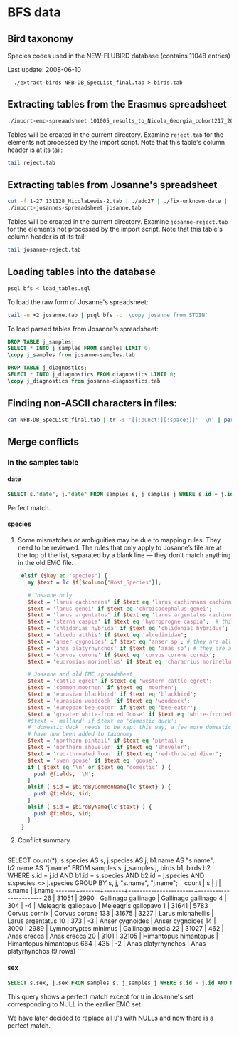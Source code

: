 # BFS data

## Bird taxonomy

  Species codes used in the NEW-FLUBIRD database (contains 11048 entries)

  Last update: 2008-06-10

```
  ./extract-birds NFB-DB_SpecList_final.tab > birds.tab
```

## Extracting tables from the Erasmus spreadsheet

```bash
./import-emc-spreaadsheet 101005_results_to_Nicola_Georgia_cohort217_2010.tab
```

Tables will be created in the current directory. Examine `reject.tab` for the
elements not processed by the import script. Note that this table's column
header is at its tail:

```bash
tail reject.tab
```

## Extracting tables from Josanne's spreadsheet

```bash
cut -f 1-27 131128_NicolaLewis-2.tab | ./add27 | ./fix-unknown-date | ./shift-dates > josanne.tab
./import-josannes-spreaadsheet josanne.tab
```

Tables will be created in the current directory. Examine `josanne-reject.tab` for the
elements not processed by the import script. Note that this table's column
header is at its tail:

```bash
tail josanne-reject.tab
```

## Loading tables into the database

```bash
psql bfs < load_tables.sql
```
To load the raw form of Josanne's spreadsheet:

```bash
tail -n +2 josanne.tab | psql bfs -c '\copy josanne from STDIN'
```

To load parsed tables from Josanne's spreadsheet:

```sql
DROP TABLE j_samples;
SELECT * INTO j_samples FROM samples LIMIT 0;
\copy j_samples from josanne-samples.tab

DROP TABLE j_diagnostics;
SELECT * INTO j_diagnostics FROM diagnostics LIMIT 0;
\copy j_diagnostics from josanne-diagnostics.tab
```

## Finding non-ASCII characters in files:

```bash
cat NFB-DB_SpecList_final.tab | tr -s '[[:punct:][:space:]]' '\n' | perl -nE'say if/[\x80-\xFF]/' | sort -u
```

## Merge conflicts

### In the samples table

#### date

```sql
SELECT s."date", j."date" FROM samples s, j_samples j WHERE s.id = j.id AND s."date" <> j."date";
```
Perfect match.

#### species

1. Some mismatches or ambiguities may be due to mapping rules. They need to be
   reviewed. The rules that only apply to Josanne’s file are at the top of the
   list, separated by a blank line — they don’t match anything in the old EMC
   file.

   ```perl
    elsif ($key eq 'species') {
      my $text = lc $f[$column{'Host_Species'}];

      # Josanne only
      $text = 'larus cachinnans' if $text eq 'larus cachinnans cachinnans';
      $text = 'larus genei' if $text eq 'chroicocephalus genei';
      $text = 'larus argentatus' if $text eq 'larus argentatus cachinnans';
      $text = 'sterna caspia' if $text eq 'hydroprogne caspia';  # this should be reversed
      $text = 'chlidonias hybrida' if $text eq 'chlidonias hybridus';
      $text = 'alcedo atthis' if $text eq 'alcedinidae';
      $text = 'anser cygnoides' if $text eq 'anser sp'; # they are all domestic geese in this spreadsheet
      $text = 'anas platyrhynchos' if $text eq 'anas sp'; # they are all domestic ducks in this spreadsheet
      $text = 'corvus corone' if $text eq 'corvus corone cornix';
      $text = 'eudromias morinellus' if $text eq 'charadrius morinellus';  # probably should be reversed

      # Josanne and old EMC spreadsheet
      $text = 'cattle egret' if $text eq 'western cattle egret';
      $text = 'common moorhen' if $text eq 'moorhen';
      $text = 'eurasian blackbird' if $text eq 'blackbird';
      $text = 'eurasian woodcock' if $text eq 'woodcock';
      $text = 'european bee-eater' if $text eq 'bee-eater';
      $text = 'greater white-fronted Goose' if $text eq 'white-fronted goose';
      #$text = 'mallard' if $text eq 'domestic duck';
      # 'domestic duck' needs to be kept this way; a few more domestic birds
      # have now been added to taxonomy
      $text = 'northern pintail' if $text eq 'pintail';
      $text = 'northern shoveler' if $text eq 'shoveler';
      $text = 'red-throated loon' if $text eq 'red-throated diver';
      $text = 'swan goose' if $text eq 'goose';
      if ( $text eq '\n' or $text eq 'domestic' ) {
        push @fields, '\N';
      }
      elsif ( $id = $birdByCommonName{lc $text} ) {
        push @fields, $id;
      }
      elsif ( $id = $birdByName{lc $text} ) {
        push @fields, $id;
      }
    }
    ```
2. Conflict summary

    ```sql
SELECT count(*), s.species AS s, j.species AS j, b1.name AS "s.name", b2.name AS "j.name" FROM samples s, j_samples j, birds b1, birds b2 WHERE s.id = j.id AND b1.id = s.species AND b2.id = j.species AND s.species <> j.species GROUP BY s, j, "s.name", "j.name";
    ```
    ```
 count |   s   |   j   |        s.name         |        j.name
-------+-------+-------+-----------------------+-----------------------
    26 | 31051 |  2990 | Gallinago gallinago   | Gallinago gallinago
     4 |   304 |    -4 | Meleagris gallopavo   | Meleagris gallopavo
     1 | 31641 |  5783 | Corvus cornix         | Corvus corone
   133 | 31675 |  3227 | Larus michahellis     | Larus argentatus
    10 |   373 |    -3 | Anser cygnoides       | Anser cygnoides
    14 |  3000 |  2989 | Lymnocryptes minimus  | Gallinago media
    22 | 31027 |   462 | Anas crecca           | Anas crecca
    20 |  3101 | 32105 | Himantopus himantopus | Himantopus himantopus
   664 |   435 |    -2 | Anas platyrhynchos    | Anas platyrhynchos
(9 rows)
    ```

#### sex
```sql
SELECT s.sex, j.sex FROM samples s, j_samples j WHERE s.id = j.id AND NOT (s.sex IS NULL AND j.sex = 'U') AND s.sex <> j.sex;
```
This query shows a perfect match except for `U` in Josanne's set corresponding
to NULL in the earlier EMC set.

We have later decided to replace all `U`'s with NULLs and now there is a
perfect match.

